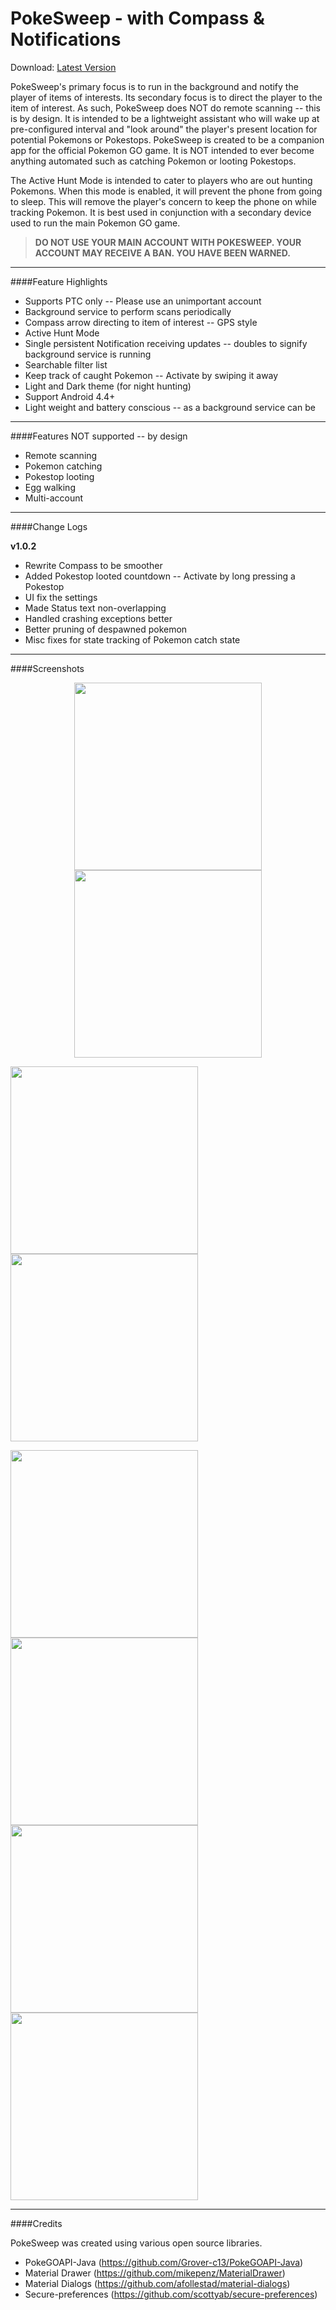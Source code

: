 PokeSweep - with Compass & Notifications
===================

Download:  [Latest Version](https://github.com/DooieNinja/PokeSweep/releases)

PokeSweep's primary focus is to run in the background and notify the player of items of interests.  Its secondary focus is to direct the player to the item of interest.  As such, PokeSweep does NOT do remote scanning -- this is by design.  It is intended to be a lightweight assistant who will wake up at pre-configured interval and "look around" the player's present location for potential Pokemons or Pokestops.  PokeSweep is created to be a companion app for the official Pokemon GO game.  It is NOT intended to ever become anything automated such as catching Pokemon or looting Pokestops.

The Active Hunt Mode is intended to cater to players who are out hunting Pokemons.  When this mode is enabled, it will prevent the phone from going to sleep.  This will remove the player's concern to keep the phone on while tracking Pokemon.  It is best used in conjunction with a secondary device used to run the main Pokemon GO game.

>**DO NOT USE YOUR MAIN ACCOUNT WITH POKESWEEP.  YOUR ACCOUNT MAY RECEIVE A BAN.  YOU HAVE BEEN WARNED.**

-------------

####Feature Highlights

  - Supports PTC only -- Please use an unimportant account
  - Background service to perform scans periodically
  - Compass arrow directing to item of interest -- GPS style
  - Active Hunt Mode
  - Single persistent Notification receiving updates -- doubles to signify background service is running
  - Searchable filter list
  - Keep track of caught Pokemon -- Activate by swiping it away
  - Light and Dark theme (for night hunting)
  - Support Android 4.4+
  - Light weight and battery conscious -- as a background service can be

-------------

####Features NOT supported -- by design

  - Remote scanning
  - Pokemon catching
  - Pokestop looting
  - Egg walking
  - Multi-account

-------------

####Change Logs

**v1.0.2**

- Rewrite Compass to be smoother
- Added Pokestop looted countdown -- Activate by long pressing a Pokestop
- UI fix the settings
- Made Status text non-overlapping
- Handled crashing exceptions better
- Better pruning of despawned pokemon
- Misc fixes for state tracking of Pokemon catch state
  
-------------
####Screenshots
<p align="center">
<img src="https://cloud.githubusercontent.com/assets/21098060/17766706/4c097e08-64e1-11e6-9f74-466b27efd01c.png" width="300"/> <img src="https://cloud.githubusercontent.com/assets/21098060/17766704/4c0832b4-64e1-11e6-9ee7-f3adfb99bd5a.png" width="300"/>

<img src="https://cloud.githubusercontent.com/assets/21098060/17766735/6882074e-64e1-11e6-920c-49de5b6e0e92.png" width="300"/> <img src="https://cloud.githubusercontent.com/assets/21098060/17766708/4c0c53b2-64e1-11e6-973a-ad2489ff7ea2.png" width="300"/>

<img src="https://cloud.githubusercontent.com/assets/21098060/17766707/4c0a346a-64e1-11e6-9e6f-801cf370e8c1.png" width="300"/> <img src="https://cloud.githubusercontent.com/assets/21098060/17766705/4c0920ca-64e1-11e6-84a7-fc752118257d.png" width="300"/>
<img src="https://cloud.githubusercontent.com/assets/21098060/17766709/4c107abe-64e1-11e6-908b-e3f8795ac514.png" width="300"/> <img src="https://cloud.githubusercontent.com/assets/21098060/17832968/2f7a5d66-66c6-11e6-983a-4c68e8664793.png" width="300"/>
</p>

-------------

####Credits

PokeSweep was created using various open source libraries.

- PokeGOAPI-Java  (https://github.com/Grover-c13/PokeGOAPI-Java)
- Material Drawer (https://github.com/mikepenz/MaterialDrawer)
- Material Dialogs (https://github.com/afollestad/material-dialogs)
- Secure-preferences (https://github.com/scottyab/secure-preferences)